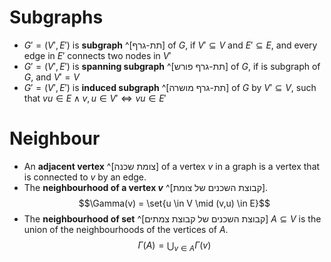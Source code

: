 
# Subgraphs

- $G'=(V',E')$ is **subgraph** ^[תת-גרף] of $G$, if $V'\subseteq{V}$ and $E'\subseteq{E}$, and every edge in $E'$ connects two nodes in $V'$
- $G'=(V',E')$ is **spanning subgraph** ^[תת-גרף פורש] of $G$, if is subgraph of $G$, and $V'=V$
- $G'=(V',E')$ is **induced subgraph** ^[תת-גרף מושרה] of $G$ by $V'\subseteq{V}$, such that $vu\in{E} \land {v,u {\in{V'} \iff vu\in{E'}}}$  

# Neighbour

- An **adjacent vertex** ^[צומת שכנה] of a vertex $v$ in a graph is a vertex that is connected to $v$ by an edge. 
- The **neighbourhood of a vertex $v$** ^[קבוצת השכנים של צומת]. $$\Gamma(v) = \set{u \in V \mid (v,u) \in E}$$
- The **neighbourhood of set** ^[קבוצת השכנים של קבוצת צמתים] $A\subseteq{V}$ is the union of the neighbourhoods of the vertices of $A$. $$\Gamma(A)=\bigcup_{v\in{A}}\Gamma(v)$$






